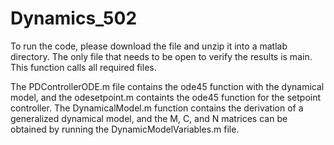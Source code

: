 # Dynamics_502
To run the code, please download the file and unzip it into a matlab directory. 
The only file that needs to be open to verify the results is main. This function calls all required files. 

The PDControllerODE.m file contains the ode45 function with the dynamical model, and the odesetpoint.m containts the ode45 function for the setpoint controller. 
The DynamicalModel.m function contains the derivation of a generalized dynamical model, and the M, C, and N matrices can be obtained by running the DynamicModelVariables.m file. 
